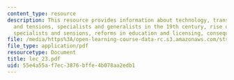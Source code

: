 ```yaml
---
content_type: resource
description: This resource provides information about technology, transformations,
  and tensions, specialists and generalists in the 19th century, rise of specialists,
  specialists and sensions, reforms in education and licensing, consequences.
file: /media/https%3A/open-learning-course-data-rc.s3.amazonaws.com/sts-005-disease-and-society-in-america-fall-2005/55e4a55af7ec3876bffe4b078aa2edb1_lec_23.pdf
file_type: application/pdf
resourcetype: Document
title: lec_23.pdf
uid: 55e4a55a-f7ec-3876-bffe-4b078aa2edb1
---
```

